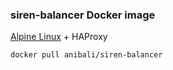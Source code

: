 ### siren-balancer Docker image

[Alpine Linux](http://www.alpinelinux.org/) + HAProxy

`docker pull anibali/siren-balancer`
